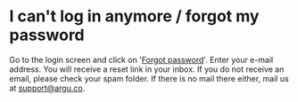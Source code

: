 # I can't log in anymore / forgot my password

Go to the login screen and click on '[Forgot password](https://argu.co/argu/users/password/new)'. Enter your e-mail address. You will receive a reset link in your inbox. If you do not receive an email, please check your spam folder. If there is no mail there either, mail us at [support@argu.co](mailto:support@argu.co).
